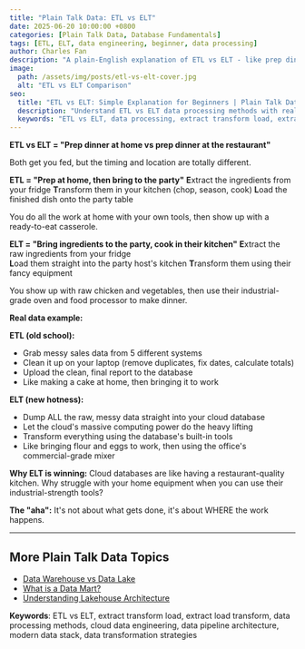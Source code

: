 ```yaml
---
title: "Plain Talk Data: ETL vs ELT"
date: 2025-06-20 10:00:00 +0800
categories: [Plain Talk Data, Database Fundamentals]
tags: [ETL, ELT, data engineering, beginner, data processing]
author: Charles Fan
description: "A plain-English explanation of ETL vs ELT - like prep dinner at home vs prep dinner at the restaurant"
image:
  path: /assets/img/posts/etl-vs-elt-cover.jpg
  alt: "ETL vs ELT Comparison"
seo:
  title: "ETL vs ELT: Simple Explanation for Beginners | Plain Talk Data"
  description: "Understand ETL vs ELT data processing methods with real-world analogies. Learn the difference between Extract-Transform-Load and Extract-Load-Transform approaches for data engineering."
  keywords: "ETL vs ELT, data processing, extract transform load, extract load transform, data engineering basics, cloud data processing, data pipeline architecture, beginner data concepts"
---
```


**ETL vs ELT = "Prep dinner at home vs prep dinner at the restaurant"**

Both get you fed, but the timing and location are totally different.

**ETL = "Prep at home, then bring to the party"**
**E**xtract the ingredients from your fridge
**T**ransform them in your kitchen (chop, season, cook)
**L**oad the finished dish onto the party table

You do all the work at home with your own tools, then show up with a ready-to-eat casserole.

**ELT = "Bring ingredients to the party, cook in their kitchen"**
**E**xtract the raw ingredients from your fridge  
**L**oad them straight into the party host's kitchen
**T**ransform them using their fancy equipment

You show up with raw chicken and vegetables, then use their industrial-grade oven and food processor to make dinner.

**Real data example:**

**ETL (old school):**
- Grab messy sales data from 5 different systems
- Clean it up on your laptop (remove duplicates, fix dates, calculate totals)
- Upload the clean, final report to the database
- Like making a cake at home, then bringing it to work

**ELT (new hotness):**
- Dump ALL the raw, messy data straight into your cloud database
- Let the cloud's massive computing power do the heavy lifting
- Transform everything using the database's built-in tools
- Like bringing flour and eggs to work, then using the office's commercial-grade mixer

**Why ELT is winning:** Cloud databases are like having a restaurant-quality kitchen. Why struggle with your home equipment when you can use their industrial-strength tools?

**The "aha":** It's not about what gets done, it's about WHERE the work happens.

---

## More Plain Talk Data Topics

- [Data Warehouse vs Data Lake](/posts/dw-vs-dl/)
- [What is a Data Mart?](/posts/data-mart/)
- [Understanding Lakehouse Architecture](/posts/lakehouse/)

**Keywords**: ETL vs ELT, extract transform load, extract load transform, data processing methods, cloud data engineering, data pipeline architecture, modern data stack, data transformation strategies